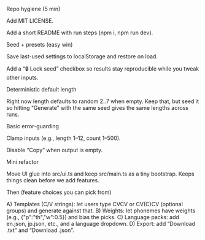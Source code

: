 Repo hygiene (5 min)

Add MIT LICENSE.

Add a short README with run steps (npm i, npm run dev).

Seed + presets (easy win)

Save last-used settings to localStorage and restore on load.

Add a “🔒 Lock seed” checkbox so results stay reproducible while you tweak other inputs.

Deterministic default length

Right now length defaults to random 2..7 when empty. Keep that, but seed it so hitting “Generate” with the same seed gives the same lengths across runs.

Basic error-guarding

Clamp inputs (e.g., length 1–12, count 1–500).

Disable “Copy” when output is empty.

Mini refactor

Move UI glue into src/ui.ts and keep src/main.ts as a tiny bootstrap. Keeps things clean before we add features.

Then (feature choices you can pick from)

A) Templates (C/V strings): let users type CVCV or CV(C)CV (optional groups) and generate against that.
B) Weights: let phonemes have weights (e.g., {"p":"th","w":0.5}) and bias the picks.
C) Language packs: add en.json, jp.json, etc., and a language dropdown.
D) Export: add “Download .txt” and “Download .json”.

